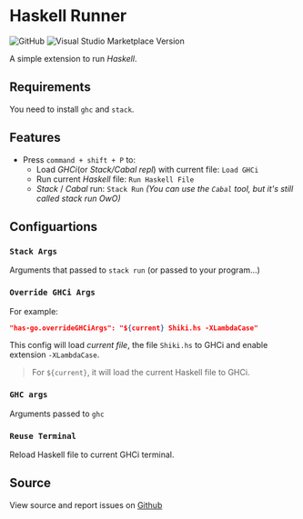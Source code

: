 # Haskell Runner

![GitHub](https://img.shields.io/github/license/meowcolm024/has-go)
![Visual Studio Marketplace Version](https://img.shields.io/visual-studio-marketplace/v/Meowcolm024.has-go)

A simple extension to run *Haskell*.

## Requirements

You need to install `ghc` and `stack`.

## Features

- Press `command + shift + P` to:
  - Load *GHCi*(or *Stack/Cabal repl*) with current file: `Load GHCi`
  - Run current *Haskell* file: `Run Haskell File`
  - *Stack* / *Cabal* run: `Stack Run` *(You can use the `Cabal` tool, but it's still called stack run OwO)*

## Configuartions

### `Stack Args`

Arguments that passed to `stack run` (or passed to your program...)

### `Override GHCi Args`

For example:

``` json
"has-go.overrideGHCiArgs": "${current} Shiki.hs -XLambdaCase"
```

This config will load *current file*, the file `Shiki.hs`  to GHCi and enable extension `-XLambdaCase`.

> For `${current}`, it will load the current Haskell file to GHCi.

### `GHC args`

Arguments passed to `ghc`

### `Reuse Terminal`

Reload Haskell file to current GHCi terminal.

## Source

View source and report issues on [Github](https://github.com/Meowcolm024/has-go)
